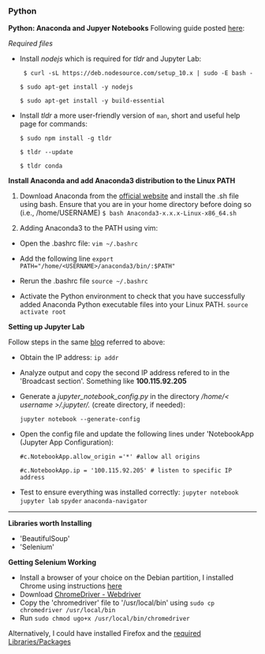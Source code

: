 



### Python

**Python: Anaconda and Jupyer Notebooks**
Following guide posted [here](https://randlow.github.io/posts/python/set-up-pixelbook-python/#install-nodejs):

_Required files_

 - Install _nodejs_ which is required for _tldr_ and Jupyter Lab:

	 ` $ curl -sL https://deb.nodesource.com/setup_10.x | sudo -E bash -`

	  `$ sudo apt-get install -y nodejs`

	  `$ sudo apt-get install -y build-essential`

 - Install _tldr_ a more user-friendly version of `man`, short and useful help page for commands:

	  `$ sudo npm install -g tldr`

	  `$ tldr --update`

	  `$ tldr conda`



**Install Anaconda and add Anaconda3 distribution to the Linux PATH**


1. Download Anaconda from the [official website](https://www.anaconda.com/download/#linux) and install the .sh file using bash. Ensure that you are in your home directory before doing so (i.e., /home/USERNAME)
`$ bash Anaconda3-x.x.x-Linux-x86_64.sh`

2. Adding Anaconda3 to the PATH using vim:

  - Open the .bashrc file: `vim ~/.bashrc`

  - Add the following line `export PATH="/home/<USERNAME>/anaconda3/bin/:$PATH"`

  - Rerun the .bashrc file `source ~/.bashrc`

  - Activate the Python environment to check that you have successfully added Anaconda Python executable files into your Linux PATH. `source activate root`


**Setting up Jupyter Lab**

  Follow steps in the same [blog](https://randlow.github.io/posts/python/set-up-pixelbook-python/#id12) referred to above:

  - Obtain the IP address: `ip addr`

  - Analyze output and copy the second IP address refered to in the 'Broadcast section'. Something like **100.115.92.205**

  - Generate a _jupyter_notebook_config.py_ in the directory _/home/< username >/.jupyter/._ (create directory, if needed):

      `jupyter notebook --generate-config`

  - Open the config file and update the following lines under 'NotebookApp (Jupyter App Configuration):

	  `#c.NotebookApp.allow_origin ='*' #allow all origins`

	  `#c.NotebookApp.ip = '100.115.92.205' # listen to specific IP address`

   - Test to ensure everything was installed correctly:
   `jupyter notebook`
   `jupyter lab`
   `spyder`
   `anaconda-navigator`





****

**Libraries worth Installing**
- 'BeautifulSoup'
- 'Selenium'


**Getting Selenium Working**
- Install a browser of your choice on the Debian partition, I installed Chrome using instructions [here](https://linuxize.com/post/how-to-install-google-chrome-web-browser-on-debian-9/)
- Download [ChromeDriver - Webdriver](https://chromedriver.chromium.org/downloads)
- Copy the 'chromedriver' file to '/usr/local/bin' using `sudo cp chromedriver /usr/local/bin`
- Run `sudo chmod ugo+x /usr/local/bin/chromedriver`

Alternatively, I could have installed Firefox and the [required Libraries/Packages](https://www.mozilla.org/en-US/firefox/74.0.1/system-requirements/)
